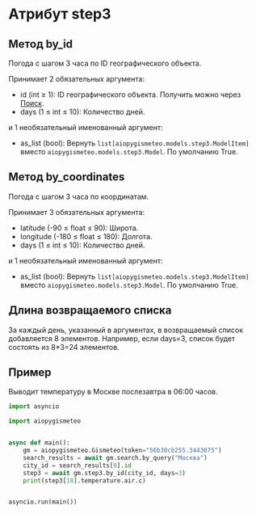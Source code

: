 # Атрибут step3

## Метод by_id

Погода с шагом 3 часа по ID географического объекта.

Принимает 2 обязательных аргумента:

- id (int ≥ 1): ID географического объекта. Получить можно через [Поиск](search.md).
- days (1 ≤ int ≤ 10): Количество дней.

и 1 необязательный именованный аргумент:

- as_list (bool): Вернуть `list[aiopygismeteo.models.step3.ModelItem]` вместо `aiopygismeteo.models.step3.Model`. По умолчанию True.

## Метод by_coordinates

Погода с шагом 3 часа по координатам.

Принимает 3 обязательных аргумента:

- latitude (-90 ≤ float ≤ 90): Широта.
- longitude (-180 ≤ float ≤ 180): Долгота.
- days (1 ≤ int ≤ 10): Количество дней.

и 1 необязательный именованный аргумент:

- as_list (bool): Вернуть `list[aiopygismeteo.models.step3.ModelItem]` вместо `aiopygismeteo.models.step3.Model`. По умолчанию True.

## Длина возвращаемого списка

За каждый день, указанный в аргументах, в возвращаемый список добавляется 8 элементов. Например, если days=3, список будет состоять из 8\*3=24 элементов.

## Пример

Выводит температуру в Москве послезавтра в 06:00 часов.

```python
import asyncio

import aiopygismeteo


async def main():
    gm = aiopygismeteo.Gismeteo(token="56b30cb255.3443075")
    search_results = await gm.search.by_query("Москва")
    city_id = search_results[0].id
    step3 = await gm.step3.by_id(city_id, days=3)
    print(step3[18].temperature.air.c)


asyncio.run(main())
```
